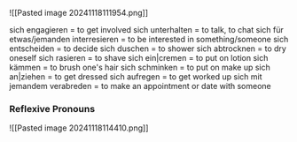 ![[Pasted image 20241118111954.png]]

sich engagieren = to get involved 
sich unterhalten = to talk, to chat
sich für etwas/jemanden interresieren = to be interested in something/someone
sich entscheiden = to decide 
sich duschen = to shower 
sich abtrocknen = to dry oneself
sich rasieren = to shave
sich ein|cremen = to put on lotion 
sich kämmen = to brush one's hair
sich schminken = to put on make up 
sich an|ziehen = to get dressed 
sich aufregen = to get worked up
sich mit jemandem verabreden = to make an appointment or date with someone 

### Reflexive Pronouns 

![[Pasted image 20241118114410.png]]

